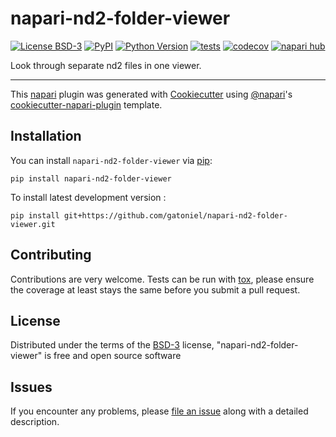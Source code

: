 # napari-nd2-folder-viewer

[![License BSD-3](https://img.shields.io/pypi/l/napari-nd2-folder-viewer.svg?color=green)](https://github.com/gatoniel/napari-nd2-folder-viewer/raw/main/LICENSE)
[![PyPI](https://img.shields.io/pypi/v/napari-nd2-folder-viewer.svg?color=green)](https://pypi.org/project/napari-nd2-folder-viewer)
[![Python Version](https://img.shields.io/pypi/pyversions/napari-nd2-folder-viewer.svg?color=green)](https://python.org)
[![tests](https://github.com/gatoniel/napari-nd2-folder-viewer/workflows/tests/badge.svg)](https://github.com/gatoniel/napari-nd2-folder-viewer/actions)
[![codecov](https://codecov.io/gh/gatoniel/napari-nd2-folder-viewer/branch/main/graph/badge.svg)](https://codecov.io/gh/gatoniel/napari-nd2-folder-viewer)
[![napari hub](https://img.shields.io/endpoint?url=https://api.napari-hub.org/shields/napari-nd2-folder-viewer)](https://napari-hub.org/plugins/napari-nd2-folder-viewer)

Look through separate nd2 files in one viewer.

----------------------------------

This [napari] plugin was generated with [Cookiecutter] using [@napari]'s [cookiecutter-napari-plugin] template.

<!--
Don't miss the full getting started guide to set up your new package:
https://github.com/napari/cookiecutter-napari-plugin#getting-started

and review the napari docs for plugin developers:
https://napari.org/stable/plugins/index.html
-->

## Installation

You can install `napari-nd2-folder-viewer` via [pip]:

    pip install napari-nd2-folder-viewer



To install latest development version :

    pip install git+https://github.com/gatoniel/napari-nd2-folder-viewer.git


## Contributing

Contributions are very welcome. Tests can be run with [tox], please ensure
the coverage at least stays the same before you submit a pull request.

## License

Distributed under the terms of the [BSD-3] license,
"napari-nd2-folder-viewer" is free and open source software

## Issues

If you encounter any problems, please [file an issue] along with a detailed description.

[napari]: https://github.com/napari/napari
[Cookiecutter]: https://github.com/audreyr/cookiecutter
[@napari]: https://github.com/napari
[MIT]: http://opensource.org/licenses/MIT
[BSD-3]: http://opensource.org/licenses/BSD-3-Clause
[GNU GPL v3.0]: http://www.gnu.org/licenses/gpl-3.0.txt
[GNU LGPL v3.0]: http://www.gnu.org/licenses/lgpl-3.0.txt
[Apache Software License 2.0]: http://www.apache.org/licenses/LICENSE-2.0
[Mozilla Public License 2.0]: https://www.mozilla.org/media/MPL/2.0/index.txt
[cookiecutter-napari-plugin]: https://github.com/napari/cookiecutter-napari-plugin

[file an issue]: https://github.com/gatoniel/napari-nd2-folder-viewer/issues

[napari]: https://github.com/napari/napari
[tox]: https://tox.readthedocs.io/en/latest/
[pip]: https://pypi.org/project/pip/
[PyPI]: https://pypi.org/
